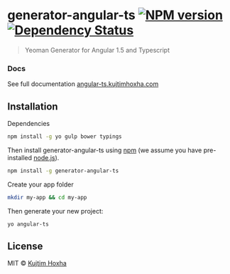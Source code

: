 # generator-angular-ts [![NPM version][npm-image]][npm-url] [![Dependency Status][daviddm-image]][daviddm-url]
> Yeoman Generator for Angular 1.5 and Typescript

### Docs
See full documentation [angular-ts.kujtimhoxha.com](http://angular-ts.kujtimhoxha.com)

## Installation
Dependencies
```bash
npm install -g yo gulp bower typings
```
Then install generator-angular-ts using [npm](https://www.npmjs.com/) (we assume you have pre-installed [node.js](https://nodejs.org/)).

```bash
npm install -g generator-angular-ts
```


Create your app folder 
```bash
mkdir my-app && cd my-app
```

Then generate your new project:

```bash
yo angular-ts
```


## License

MIT © [Kujtim Hoxha](kujtimhoxha.com)


[npm-image]: https://badge.fury.io/js/generator-angular-ts.svg
[npm-url]: https://npmjs.org/package/generator-angular-ts
[daviddm-image]: https://david-dm.org/kujtimiihoxha/generator-angular-ts.svg?theme=shields.io
[daviddm-url]: https://david-dm.org/kujtimiihoxha/generator-angular-ts

